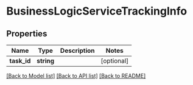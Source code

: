 # BusinessLogicServiceTrackingInfo

## Properties
Name | Type | Description | Notes
------------ | ------------- | ------------- | -------------
**task_id** | **string** |  | [optional] 

[[Back to Model list]](../README.md#documentation-for-models) [[Back to API list]](../README.md#documentation-for-api-endpoints) [[Back to README]](../README.md)


